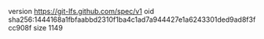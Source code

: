 version https://git-lfs.github.com/spec/v1
oid sha256:1444168a1fbfaabbd2310f1ba4c1ad7a944427e1a6243301ded9ad8f3fcc908f
size 1149
